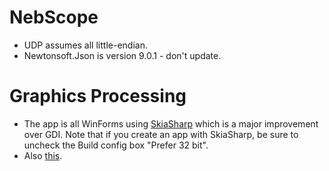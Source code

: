 # NebScope
- UDP assumes all little-endian.
- Newtonsoft.Json is version 9.0.1 - don't update.

# Graphics Processing
- The app is all WinForms using [SkiaSharp](https://github.com/mono/SkiaSharp) which is a major improvement over GDI. Note that if you create an app with SkiaSharp, be sure to uncheck the Build config box "Prefer 32 bit".
- Also [this](https://github.com/mono/SkiaSharp/issues/190).
